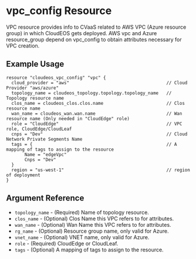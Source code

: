 # vpc_config Resource

VPC resource provides info to CVaaS related to AWS VPC (Azure resource group) in which
CloudEOS gets deployed. AWS vpc and Azure resource_group depend on vpc_config to obtain
attributes necessary for VPC creation.

## Example Usage

```hcl
resource "cloudeos_vpc_config" "vpc" {
  cloud_provider = "aws"                                     // Cloud Provider "aws/azure"
  topology_name = cloudeos_topology.topology.topology_name   // Topology resource name
  clos_name = cloudeos_clos.clos.name                        // Clos resource name
  wan_name = cloudeos_wan.wan.name                           // Wan resource name (Only needed in "CloudEdge" role)
  role = "CloudEdge"                                         // VPC role, CloudEdge/CloudLeaf
  cnps = "Dev"                                               // Cloud Network Private Segments Name
  tags = {                                                   // A mapping of tags to assign to the resource
       Name = "edgeVpc"
       Cnps = "Dev"
  }
  region = "us-west-1"                                       // region of deployment
}
```

## Argument Reference

* `topology_name` - (Required) Name of topology resource.
* `clos_name` - (Optional) Clos Name this VPC refers to for attributes.
* `wan_name` - (Optional) Wan Name this VPC refers to for attributes.
* `rg_name` - (Optional) Resource group name, only valid for Azure.
* `vnet_name` - (Optional) VNET name, only valid for Azure.
* `role` - (Required) CloudEdge or CloudLeaf.
* `tags` - (Optional) A mapping of tags to assign to the resource.
